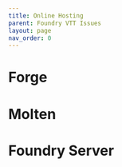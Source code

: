 ```yaml
---
title: Online Hosting
parent: Foundry VTT Issues
layout: page
nav_order: 0
---
```


# Forge
# Molten
# Foundry Server